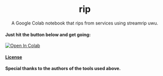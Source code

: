 <h1 align="center">rip</h1>

<p align="center">
A Google Colab notebook that rips from services using streamrip uwu.
</p>

#### Just hit the button below and get going:
<a href="https://colab.research.google.com/github/taskylizard/uwustreamrip/blob/master/uwustreamrip.ipynb" target="_parent"><img src="https://colab.research.google.com/assets/colab-badge.svg" alt="Open In Colab"/></a>

#### [License](LICENSE)

#### Special thanks to the authors of the tools used above.

